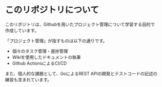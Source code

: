# このリポジトリについて
このリポジトリは、Githubを用いたプロジェクト管理について学習する目的で作成しています。

「プロジェクト管理」が指すものは以下の通りです。
- 個々のタスク管理・進捗管理
- Wikiを使用したドキュメントの執筆
- Github ActionsによるCI/CD

また、個人的な課題として、GoによるREST APIの開発とテストコードの記述の練習も含まれています。